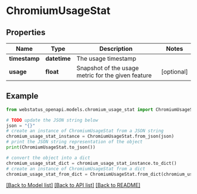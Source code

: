 # ChromiumUsageStat


## Properties

Name | Type | Description | Notes
------------ | ------------- | ------------- | -------------
**timestamp** | **datetime** | The usage timestamp | 
**usage** | **float** | Snapshot of the usage metric for the given feature  | [optional] 

## Example

```python
from webstatus_openapi.models.chromium_usage_stat import ChromiumUsageStat

# TODO update the JSON string below
json = "{}"
# create an instance of ChromiumUsageStat from a JSON string
chromium_usage_stat_instance = ChromiumUsageStat.from_json(json)
# print the JSON string representation of the object
print(ChromiumUsageStat.to_json())

# convert the object into a dict
chromium_usage_stat_dict = chromium_usage_stat_instance.to_dict()
# create an instance of ChromiumUsageStat from a dict
chromium_usage_stat_from_dict = ChromiumUsageStat.from_dict(chromium_usage_stat_dict)
```
[[Back to Model list]](../README.md#documentation-for-models) [[Back to API list]](../README.md#documentation-for-api-endpoints) [[Back to README]](../README.md)


